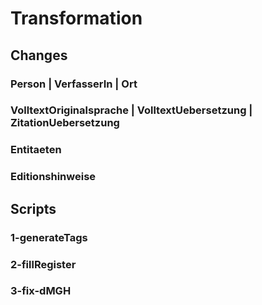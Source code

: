 # Transformation
## Changes
### Person | VerfasserIn | Ort
### VolltextOriginalsprache | VolltextUebersetzung | ZitationUebersetzung
### Entitaeten
### Editionshinweise
## Scripts 
### 1-generateTags
### 2-fillRegister
### 3-fix-dMGH
